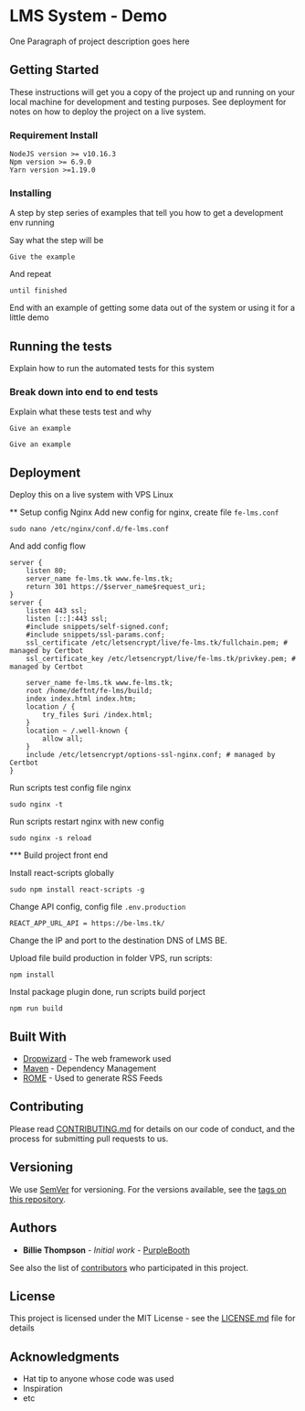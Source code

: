 # LMS System - Demo 

One Paragraph of project description goes here

## Getting Started

These instructions will get you a copy of the project up and running on your local machine for development and testing purposes. See deployment for notes on how to deploy the project on a live system.

### Requirement Install

```
NodeJS version >= v10.16.3
Npm version >= 6.9.0
Yarn version >=1.19.0
```

### Installing

A step by step series of examples that tell you how to get a development env running

Say what the step will be

```
Give the example
```

And repeat

```
until finished
```

End with an example of getting some data out of the system or using it for a little demo

## Running the tests

Explain how to run the automated tests for this system

### Break down into end to end tests

Explain what these tests test and why

```
Give an example
```

```
Give an example
```

## Deployment

Deploy this on a live system with VPS Linux

\*\* Setup config Nginx
Add new config for nginx, create file `fe-lms.conf`

```
sudo nano /etc/nginx/conf.d/fe-lms.conf
```

And add config flow

```
server {
    listen 80;
    server_name fe-lms.tk www.fe-lms.tk;
    return 301 https://$server_name$request_uri;
}
server {
    listen 443 ssl;
    listen [::]:443 ssl;
    #include snippets/self-signed.conf;
    #include snippets/ssl-params.conf;
    ssl_certificate /etc/letsencrypt/live/fe-lms.tk/fullchain.pem; # managed by Certbot
    ssl_certificate_key /etc/letsencrypt/live/fe-lms.tk/privkey.pem; # managed by Certbot

    server_name fe-lms.tk www.fe-lms.tk;
    root /home/deftnt/fe-lms/build;
    index index.html index.htm;
    location / {
        try_files $uri /index.html;
    }
    location ~ /.well-known {
        allow all;
    }
    include /etc/letsencrypt/options-ssl-nginx.conf; # managed by Certbot
}
```

Run scripts test config file nginx

```
sudo nginx -t
```

Run scripts restart nginx with new config

```
sudo nginx -s reload
```

\*\*\* Build project front end

Install react-scripts globally

```
sudo npm install react-scripts -g
```

Change API config, config file `.env.production` 

```
REACT_APP_URL_API = https://be-lms.tk/
```

Change the IP and port to the destination DNS of LMS BE.

Upload file build production in folder VPS, run scripts:

```
npm install
```

Instal package plugin done, run scripts build porject

```
npm run build
```

## Built With

- [Dropwizard](http://www.dropwizard.io/1.0.2/docs/) - The web framework used
- [Maven](https://maven.apache.org/) - Dependency Management
- [ROME](https://rometools.github.io/rome/) - Used to generate RSS Feeds

## Contributing

Please read [CONTRIBUTING.md](https://gist.github.com/PurpleBooth/b24679402957c63ec426) for details on our code of conduct, and the process for submitting pull requests to us.

## Versioning

We use [SemVer](http://semver.org/) for versioning. For the versions available, see the [tags on this repository](https://github.com/your/project/tags).

## Authors

- **Billie Thompson** - _Initial work_ - [PurpleBooth](https://github.com/PurpleBooth)

See also the list of [contributors](https://github.com/your/project/contributors) who participated in this project.

## License

This project is licensed under the MIT License - see the [LICENSE.md](LICENSE.md) file for details

## Acknowledgments

- Hat tip to anyone whose code was used
- Inspiration
- etc
